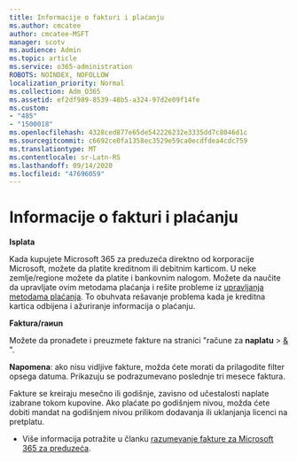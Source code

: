 ```yaml
---
title: Informacije o fakturi i plaćanju
ms.author: cmcatee
author: cmcatee-MSFT
manager: scotv
ms.audience: Admin
ms.topic: article
ms.service: o365-administration
ROBOTS: NOINDEX, NOFOLLOW
localization_priority: Normal
ms.collection: Adm_O365
ms.assetid: ef2df989-8539-48b5-a324-97d2e09f14fe
ms.custom:
- "485"
- "1500018"
ms.openlocfilehash: 4328ced877e65de542226232e3335dd7c8046d1c
ms.sourcegitcommit: c6692ce0fa1358ec3529e59ca0ecdfdea4cdc759
ms.translationtype: MT
ms.contentlocale: sr-Latn-RS
ms.lasthandoff: 09/14/2020
ms.locfileid: "47696059"
---
```

# <a name="invoice-and-payment-information"></a>Informacije o fakturi i plaćanju

**Isplata**

Kada kupujete Microsoft 365 za preduzeća direktno od korporacije Microsoft, možete da platite kreditnom ili debitnim karticom.  U neke zemlje/regione možete da platite i bankovnim nalogom.  Možete da naučite da upravljate ovim metodama plaćanja i rešite probleme iz [upravljanja metodama plaćanja](https://docs.microsoft.com/microsoft-365/commerce/billing-and-payments/manage-payment-methods). To obuhvata rešavanje problema kada je kreditna kartica odbijena i ažuriranje informacija o plaćanju.

**Faktura/raиun**

Možete da pronađete i preuzmete fakture na stranici "račune za **naplatu**  >  [&](https://go.microsoft.com/fwlink/p/?linkid=848039) ".  

**Napomena**: ako nisu vidljive fakture, možda ćete morati da prilagodite filter opsega datuma.  Prikazuju se podrazumevano poslednje tri mesece faktura.

Fakture se kreiraju mesečno ili godišnje, zavisno od učestalosti naplate izabrane tokom kupovine.  Ako plaćate po godišnjem nivou, možda ćete dobiti mandat na godišnjem nivou prilikom dodavanja ili uklanjanja licenci na pretplatu.

- Više informacija potražite u članku [razumevanje fakture za Microsoft 365 za preduzeća](https://docs.microsoft.com/microsoft-365/commerce/billing-and-payments/understand-your-invoice2).